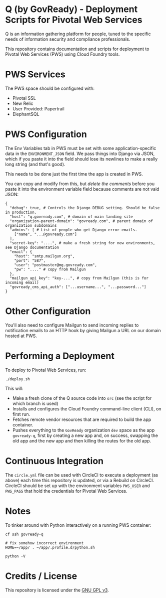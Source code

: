 # Q (by GovReady) - Deployment Scripts for Pivotal Web Services

Q is an information gathering platform for people, tuned to the specific needs of information security and compliance professionals.

This repository contains documentation and scripts for deployment to Pivotal Web Services (PWS) using Cloud Foundry tools.

# PWS Services

The PWS space should be configured with:

* Pivotal SSL
* New Relic
* User Provided: Papertrail
* ElephantSQL

# PWS Configuration

The Env Variables tab in PWS must be set with some application-specific data in the `ENVIRONMENT_JSON` field. We pass things into Django via JSON, which if you paste it into the field should lose its newlines to make a really long string (and that's good).

This needs to be done just the first time the app is created in PWS.

You can copy and modify from this, but _delete the comments_ before you paste it into the environment variable field because comments are not vaid JSON:

	{
	  "debug": true, # Controls the Django DEBUG setting. Should be false in production.
	  "host": "q.govready.com", # domain of main landing site
	  "organization-parent-domain": "govready.com", # parent domain of organization subdomains
	  "admins": [ # List of people who get Django error emails.
	    ["name", "...@govready.com"]
	  ],
	  "secret-key": "....", # make a fresh string for new environments, see Django documentation
	  "email": {
	    "host": "smtp.mailgun.org",
	    "port": "587",
	    "user": "postmaster@mg.govready.com",
	    "pw": "...." # copy from Mailgun
	  },
	  "mailgun_api_key": "key-...", # copy from Mailgun (this is for incoming email)
	  "govready_cms_api_auth": ["...username...", "...password..."]
	}

# Other Configuration

You'll also need to configure Mailgun to send incoming replies to notification emails to an HTTP hook by giving Mailgun a URL on our domain hosted at PWS.

# Performing a Deployment

To deploy to Pivotal Web Services, run:

	./deploy.sh

This will:

* Make a fresh clone of the Q source code into `src` (see the script for which branch is used)
* Installs and configures the Cloud Foundry command-line client (CLI), on first run.
* Fetches remote vendor resources that are required to build the app container.
* Pushes everything to the `GovReady` organization `dev` space as the app `govready-q`, first by creating a new app and, on success, swapping the old app and the new app and then killing the routes for the old app.

# Continuous Integration

The `circle.yml` file can be used with CircleCI to execute a deployment (as above) each time this repository is updated, or via a Rebuild on CircleCI. CircleCI should be set up with the environment variables `PWS_USER` and `PWS_PASS` that hold the credentials for Pivotal Web Services.

# Notes

To tinker around with Python interactively on a running PWS container:

	cf ssh govready-q

	# fix somehow incorrect environment
	HOME=~/app/ . ~/app/.profile.d/python.sh 

	python -V


# Credits / License

This repository is licensed under the [GNU GPL v3](LICENSE.md).
